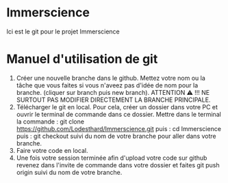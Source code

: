 # Immerscience

Ici est le git pour le projet Immerscience

# Manuel d'utilisation de git

1. Créer une nouvelle branche dans le github. Mettez votre nom ou la tâche que vous faites si vous n'aveez pas d'idée de nom pour la branche. (cliquer sur branch puis new branch). ATTENTION ⚠️ !!! NE SURTOUT PAS MODIFIER DIRECTEMENT LA BRANCHE PRINCIPALE.
2. Télécharger le git en local. Pour cela, créer un dossier dans votre PC et ouvrir le terminal de commande dans ce dossier. Mettre dans le terminal la commande : git clone https://github.com/Lodesthard/Immerscience.git puis : cd Immerscience puis : git checkout suivi du nom de votre branche pour aller dans votre branche.
3. Faire votre code en local.
4. Une fois votre session terminée afin d'upload votre code sur github revenez dans l'invite de commande dans votre dossier et faites git push origin suivi du nom de votre branche.
